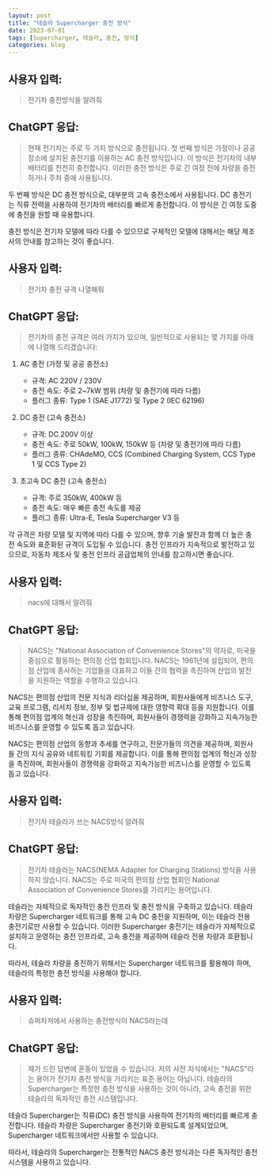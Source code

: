 ```yaml
---
layout: post
title: "테슬라 Supercharger 충전 방식"
date: 2023-07-01
tags: [Supercharger, 테슬라, 충전, 방식]
categories: blog
---
```


## 사용자 입력:
> 전기차 충전방식을 알려줘

## ChatGPT 응답:
> 현재 전기차는 주로 두 가지 방식으로 충전됩니다. 첫 번째 방식은 가정이나 공공 장소에 설치된 충전기를 이용하는 AC 충전 방식입니다. 이 방식은 전기차의 내부 배터리를 천천히 충전합니다. 이러한 충전 방식은 주로 긴 여정 전에 차량을 충전하거나 주차 중에 사용됩니다.

두 번째 방식은 DC 충전 방식으로, 대부분의 고속 충전소에서 사용됩니다. DC 충전기는 직류 전력을 사용하여 전기차의 배터리를 빠르게 충전합니다. 이 방식은 긴 여정 도중에 충전을 원할 때 유용합니다.

충전 방식은 전기차 모델에 따라 다를 수 있으므로 구체적인 모델에 대해서는 해당 제조사의 안내를 참고하는 것이 좋습니다.

## 사용자 입력:
> 전기차 충전 규격 나열해줘

## ChatGPT 응답:
> 전기차의 충전 규격은 여러 가지가 있으며, 일반적으로 사용되는 몇 가지를 아래에 나열해 드리겠습니다:

1. AC 충전 (가정 및 공공 충전소)
   - 규격: AC 220V / 230V
   - 충전 속도: 주로 2~7kW 범위 (차량 및 충전기에 따라 다름)
   - 플러그 종류: Type 1 (SAE J1772) 및 Type 2 (IEC 62196)

2. DC 충전 (고속 충전소)
   - 규격: DC 200V 이상
   - 충전 속도: 주로 50kW, 100kW, 150kW 등 (차량 및 충전기에 따라 다름)
   - 플러그 종류: CHAdeMO, CCS (Combined Charging System, CCS Type 1 및 CCS Type 2)

3. 초고속 DC 충전 (고속 충전소)
   - 규격: 주로 350kW, 400kW 등
   - 충전 속도: 매우 빠른 충전 속도를 제공
   - 플러그 종류: Ultra-E, Tesla Supercharger V3 등

각 규격은 차량 모델 및 지역에 따라 다를 수 있으며, 향후 기술 발전과 함께 더 높은 충전 속도와 표준화된 규격이 도입될 수 있습니다. 충전 인프라가 지속적으로 발전하고 있으므로, 자동차 제조사 및 충전 인프라 공급업체의 안내를 참고하시면 좋습니다.

## 사용자 입력:
> nacs에 대해서 알려줘

## ChatGPT 응답:
> NACS는 "National Association of Convenience Stores"의 약자로, 미국을 중심으로 활동하는 편의점 산업 협회입니다. NACS는 1961년에 설립되어, 편의점 산업에 종사하는 기업들을 대표하고 이들 간의 협력을 촉진하며 산업의 발전을 지원하는 역할을 수행하고 있습니다.

NACS는 편의점 산업의 전문 지식과 리더십을 제공하며, 회원사들에게 비즈니스 도구, 교육 프로그램, 리서치 정보, 정부 및 법규제에 대한 영향력 확대 등을 지원합니다. 이를 통해 편의점 업계의 혁신과 성장을 촉진하며, 회원사들이 경쟁력을 강화하고 지속가능한 비즈니스를 운영할 수 있도록 돕고 있습니다.

NACS는 편의점 산업의 동향과 추세를 연구하고, 전문가들의 의견을 제공하며, 회원사들 간의 지식 공유와 네트워킹 기회를 제공합니다. 이를 통해 편의점 업계의 혁신과 성장을 촉진하며, 회원사들이 경쟁력을 강화하고 지속가능한 비즈니스를 운영할 수 있도록 돕고 있습니다.

## 사용자 입력:
> 전기차 테슬라가 쓰는 NACS방식 알려줘

## ChatGPT 응답:
> 전기차 테슬라는 NACS(NEMA Adapter for Charging Stations) 방식을 사용하지 않습니다. NACS는 주로 미국의 편의점 산업 협회인 National Association of Convenience Stores를 가리키는 용어입니다. 

테슬라는 자체적으로 독자적인 충전 인프라 및 충전 방식을 구축하고 있습니다. 테슬라 차량은 Supercharger 네트워크를 통해 고속 DC 충전을 지원하며, 이는 테슬라 전용 충전기로만 사용할 수 있습니다. 이러한 Supercharger 충전기는 테슬라가 자체적으로 설치하고 운영하는 충전 인프라로, 고속 충전을 제공하며 테슬라 전용 차량과 호환됩니다.

따라서, 테슬라 차량을 충전하기 위해서는 Supercharger 네트워크를 활용해야 하며, 테슬라의 특정한 충전 방식을 사용해야 합니다.

## 사용자 입력:
> 슈퍼차저에서 사용하는 충전방식이 NACS라는데

## ChatGPT 응답:
> 제가 드린 답변에 혼동이 있었을 수 있습니다. 저의 사전 지식에서는 "NACS"라는 용어가 전기차 충전 방식을 가리키는 표준 용어는 아닙니다. 테슬라의 Supercharger는 특정한 충전 방식을 사용하는 것이 아니라, 고속 충전을 위한 테슬라의 독자적인 충전 시스템입니다.

테슬라 Supercharger는 직류(DC) 충전 방식을 사용하여 전기차의 배터리를 빠르게 충전합니다. 테슬라 차량은 Supercharger 충전기와 호환되도록 설계되었으며, Supercharger 네트워크에서만 사용할 수 있습니다.

따라서, 테슬라의 Supercharger는 전통적인 NACS 충전 방식과는 다른 독자적인 충전 시스템을 사용하고 있습니다.

